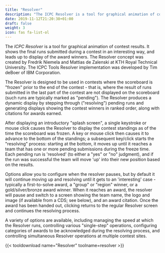 ```yaml
---
title: "Resolver"
description: "The ICPC Resolver is a tool for graphical animation of contest results. It shows the final runs submitted during a contest in an interesting way, and leads up to display of the award winners"
date: 2019-11-12T21:20:38+01:00
draft: false
weight: 3
icon: fas fa-list-ol
---
```


The _ICPC Resolver_ is a tool for graphical animation of contest results.
It shows the final runs submitted during a contest in an
interesting way, and leads up to display of the award winners.
The Resolver concept was created by Fredrik Niemela and Mattias de Zalenski
at KTH Royal Technical University.
The ICPC Tools Resolver implementation was developed by Tim deBoer of
IBM Corporation.

The Resolver is designed to be used in contests where the scoreboard is "frozen"
prior to the end of the contest - that is, where the result of runs submitted in the
last part of the contest are not displayed on the scoreboard
(such runs are typically marked as "pending").
The Resolver produces a dynamic display by stepping through ("resolving") pending runs
and generating displays showing the contest winners in ranked order,
along with citations for awards earned.

After displaying an introductory "splash screen",
a single keystroke or mouse click causes the Resolver
to display the contest standings as of the time the scoreboard was frozen.
A key or mouse click then causes it to advance to the bottom of the standings;
a subsequent key/click starts the "resolving" process:
starting at the bottom, it moves up until it reaches a team that has one or more
pending submissions during the freeze time.
Each pending run is 'resolved' (to either a "yes" or "no" judgment),
and if the run was successful the team
will move 'up' into their new position based on the results.

Options allow you to configure when the resolver pauses, but by default it will
continue moving up and resolving until it gets to an 'interesting' case -
typically a first-to-solve award, a "group" or "region" winner,
or a gold/silver/bronze award winner. When it reaches an award, the resolver will pause
and switch to a screen showing the team name,
the logo and image (if available from a CDS; see below), and an award citation.
Once the award has been handed out, clicking returns to the regular Resolver
screen and continues the resolving process.

A variety of options are available, including managing the speed at which the
Resolver runs, controlling various "single-step" operations,
configuring categories of awards to be acknowledged during the resolving
process, and controlling simultaneous Resolver operations at multiple contest sites.

{{< tooldownload name="Resolver" toolname=resolver >}}
